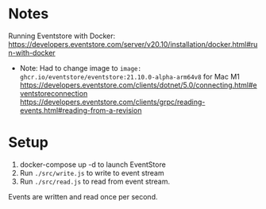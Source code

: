 # Notes

Running Eventstore with Docker: https://developers.eventstore.com/server/v20.10/installation/docker.html#run-with-docker
- Note: Had to change image to `image: ghcr.io/eventstore/eventstore:21.10.0-alpha-arm64v8` for Mac M1
https://developers.eventstore.com/clients/dotnet/5.0/connecting.html#eventstoreconnection
https://developers.eventstore.com/clients/grpc/reading-events.html#reading-from-a-revision

# Setup

1. docker-compose up -d to launch EventStore
2. Run `./src/write.js` to write to event stream
3. Run `./src/read.js` to read from event stream.

Events are written and read once per second. 